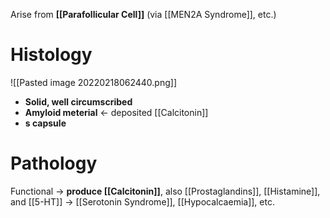 Arise from **[[Parafollicular Cell]]** (via [[MEN2A Syndrome]], etc.)

# Histology

![[Pasted image 20220218062440.png]]

- **Solid, well circumscribed**
- **Amyloid meterial** ← deposited [[Calcitonin]]
- **s capsule**

# Pathology
Functional → **produce [[Calcitonin]]**, also [[Prostaglandins]], [[Histamine]], and [[5-HT]] → [[Serotonin Syndrome]], [[Hypocalcaemia]], etc.